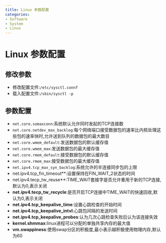 ```yaml
---
title: Linux 参数配置
categories:
- Software
- System
- Linux
---
```

# Linux 参数配置

## 修改参数

- 修改配置文件:`/etc/sysctl.connf`
- 载入配置文件:`/sbin/sysctl -p`

## 参数配置

- `net.core.somaxconn`:系统默认允许同时发起的TCP连接数
- `net.core.netdev_max_backlog`:每个网络端口接受数据包的速率比内核处理这些包的速率快时,允许送到队列的数据包的最大数目
- `net.core.wmem_default`:发送数据包的默认缓存值
- `net.core.wmem_max`:发送数据包的最大缓存值
- `net.core.rmem_default`:接受数据包的默认缓存值
- `net.core.rmem_max`:接受数据包的最大缓存值
- `net.ipv4.tcp_max_syn_backlog`:系统允许的半连接同步包的上限
- net.ipv4.tcp_fin_timeout**:设置保持在FIN_WAIT_2状态的时间
- net.ipv4.tecp_tw_reuse**:TIME_WAIT套接字是否允许重用于新的TCP连接,默认为0,表示关闭
- **net.ipv4.tecp_tw_recycle**:是否开启TCP连接中TIME_WAIT的快速回收,默认为0,表示关闭
- **net.ipv4.tcp_keepalive_time**:设置心跳检查的开始时间
- **net.ipv4.tcp_keepalive_intvl**:心跳包间隔的发送时间
- **net.ipv4.tcp_keepalive_probes**:认为几次心跳检查失败后认为该连接失效
- **kernel.shmmax**:linux进程可以分配的单独共享内存的最大值
- **vm.swappiness**:使用swap分区的积极度,最小表示越积极使用物理内存,默认为60

